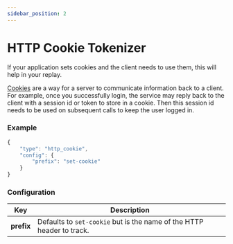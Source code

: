 ```yaml
---
sidebar_position: 2
---
```


# HTTP Cookie Tokenizer

If your application sets cookies and the client needs to use them, this will
help in your replay.

[Cookies](https://www.w3schools.com/js/js_cookies.asp) are a way for a server to communicate information back to a client. For example, once you successfully login, the service may reply back to the client with a session id or token to store in a cookie. Then this session id needs to be used on subsequent calls to keep the user logged in.

### Example

```javascript
{
	"type": "http_cookie",
	"config": {
		"prefix": "set-cookie"
	}
}
```

### **Configuration**

| Key        | Description                                                           |
| ---------- | --------------------------------------------------------------------- |
| **prefix** | Defaults to `set-cookie` but is the name of the HTTP header to track. |


